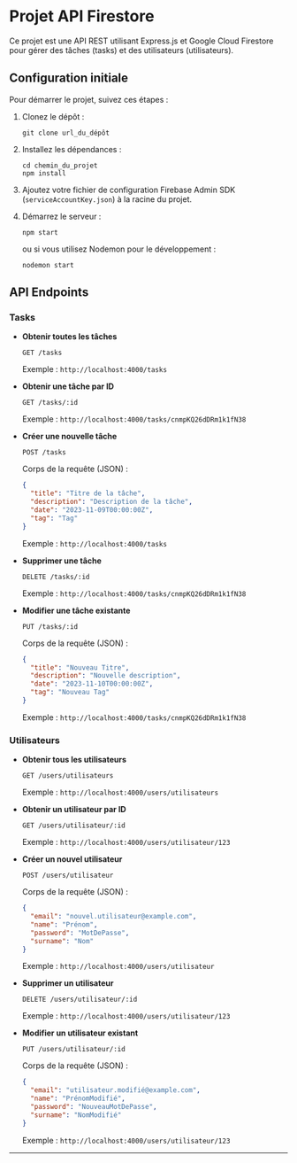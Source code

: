 # Projet API Firestore

Ce projet est une API REST utilisant Express.js et Google Cloud Firestore pour gérer des tâches (tasks) et des utilisateurs (utilisateurs).

## Configuration initiale

Pour démarrer le projet, suivez ces étapes :

1. Clonez le dépôt :
   ```
   git clone url_du_dépôt
   ```
2. Installez les dépendances :
   ```
   cd chemin_du_projet
   npm install
   ```
3. Ajoutez votre fichier de configuration Firebase Admin SDK (`serviceAccountKey.json`) à la racine du projet.

4. Démarrez le serveur :
   ```
   npm start
   ```
   ou si vous utilisez Nodemon pour le développement :
   ```
   nodemon start
   ```

## API Endpoints

### Tasks

- **Obtenir toutes les tâches**

  ```
  GET /tasks
  ```

  Exemple : `http://localhost:4000/tasks`

- **Obtenir une tâche par ID**

  ```
  GET /tasks/:id
  ```

  Exemple : `http://localhost:4000/tasks/cnmpKQ26dDRm1k1fN38`

- **Créer une nouvelle tâche**

  ```
  POST /tasks
  ```

  Corps de la requête (JSON) :

  ```json
  {
    "title": "Titre de la tâche",
    "description": "Description de la tâche",
    "date": "2023-11-09T00:00:00Z",
    "tag": "Tag"
  }
  ```

  Exemple : `http://localhost:4000/tasks`

- **Supprimer une tâche**

  ```
  DELETE /tasks/:id
  ```

  Exemple : `http://localhost:4000/tasks/cnmpKQ26dDRm1k1fN38`

- **Modifier une tâche existante**
  ```
  PUT /tasks/:id
  ```
  Corps de la requête (JSON) :
  ```json
  {
    "title": "Nouveau Titre",
    "description": "Nouvelle description",
    "date": "2023-11-10T00:00:00Z",
    "tag": "Nouveau Tag"
  }
  ```
  Exemple : `http://localhost:4000/tasks/cnmpKQ26dDRm1k1fN38`

### Utilisateurs

- **Obtenir tous les utilisateurs**

  ```
  GET /users/utilisateurs
  ```

  Exemple : `http://localhost:4000/users/utilisateurs`

- **Obtenir un utilisateur par ID**

  ```
  GET /users/utilisateur/:id
  ```

  Exemple : `http://localhost:4000/users/utilisateur/123`

- **Créer un nouvel utilisateur**

  ```
  POST /users/utilisateur
  ```

  Corps de la requête (JSON) :

  ```json
  {
    "email": "nouvel.utilisateur@example.com",
    "name": "Prénom",
    "password": "MotDePasse",
    "surname": "Nom"
  }
  ```

  Exemple : `http://localhost:4000/users/utilisateur`

- **Supprimer un utilisateur**

  ```
  DELETE /users/utilisateur/:id
  ```

  Exemple : `http://localhost:4000/users/utilisateur/123`

- **Modifier un utilisateur existant**
  ```
  PUT /users/utilisateur/:id
  ```
  Corps de la requête (JSON) :
  ```json
  {
    "email": "utilisateur.modifié@example.com",
    "name": "PrénomModifié",
    "password": "NouveauMotDePasse",
    "surname": "NomModifié"
  }
  ```
  Exemple : `http://localhost:4000/users/utilisateur/123`

---
